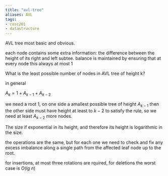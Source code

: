 ```yaml
---
title: "avl-tree"
aliases: AVL
tags: 
- cosc201
- datastructure
---
```


AVL tree
most basic and obvious.

each node contains some extra information: the difference between the height of its right and left subtee. balance is maintained by ensuring that at every node this always at most 1

What is the least possible number of nodes in AVL tree of height k?

in general

$A_k= 1 + A_{k-1} + A_{k-2}$

we need a root 1, on one side a amallest possible tree of height $A_{k-1}$ then the other side must have height at least to $k-2$ to satisfy the rule, so we need at least $A_{k-2}$ more nodes.

The size if exponential in its height, and therefore its height is logarithmic in the size.

the operations are the same, but for each one we need to check and fix any excess imbalance along a single path from the affected leaf node up to the root.

for insertions, at most three rotations are rquired, for deletions the worst case is $O(lg\ n)$

